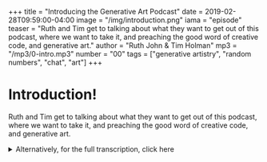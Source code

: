 +++
title = "Introducing the Generative Art Podcast"
date = 2019-02-28T09:59:00-04:00
image = "/img/introduction.png"
iama = "episode"
teaser = "Ruth and Tim get to talking about what they want to get out of this podcast, where we want to take it, and preaching the good word of creative code, and generative art."
author = "Ruth John & Tim Holman"
mp3 = "/mp3/0-intro.mp3"
number = "00"
tags = ["generative artistry", "random numbers", "chat", "art"]
+++

# Introduction! 

Ruth and Tim get to talking about what they want to get out of this podcast, where we want to take it, and preaching the good word of creative code, and generative art.

<details>
  <summary>Alternatively, for the full transcription, click here</summary>
  <div class="content">
[Music]

**Tim:** Hey everybody, welcome to the generative art podcast. I am Tim and... 

**Ruth:** I am Ruth.

**Tim:** All right and together we make the fantastic team of Tim and Ruth. This is if you're listening, the new flashy podcasts where we're going to talk about generative art, creative code, kind of everything in that realm of coding and creativity. Get a little nerdy here and there.

**Ruth:** We'll be talking about what generative artist is, what creative crediting is and a little bit of the history. Quite a lot of the tools that we use to do both of these things. Quite a lot of, a lot of the theory. So we'll be talking a lot about that. We have some guests; we have some amazing guests for you. So look forward to that. We're going to be talking to people who actually do this, how they do this, why they do this, some things that they've actually done. We are going to be talking about just some random stuff that we like talking about, right, Tim?

**Tim:** Yeah, I think that's it. I think you can't, you can't have a podcast without random, you can't have generative art without random you can't exactly math out random. That's it. Yeah, I’m super excited. I'm super excited. We've got so many good guests coming up as well. We have, I don't know, there's just so much to say, I think, and there's so much kind of to explore in the generative and creative coding space that isn't. Yeah. And I think, you know a podcast is such a good format for that because you can kind of consume it on the go. But what's more, I think so much is kind of goes missing in blog posts about creative code or when you're, you know, looking at code you don't really get the full story of like who, what, why how somebody came up with their ideas, how they created what they wanted to create, what they started to do and how they ended up where they ended up.

**Ruth:** Yeah, absolutely. Yeah. Because I think a question, I get asked a lot is, how do you start doing this? How did you start doing this? What is this? Was the other question. And I think this is really the answer to all of that. Because you can teach people how to do it. You can teach people to code how to do it, but you can't go into that backstory.
Tim: Yeah, that's it. I mean, so many, so often you see something and it's a finished product and you kind of, you almost assume that they had that idea and then they made it, you know? But I guess the reality is that it was kind of a journey. It's always a journey along the way. That's kind of what we want to explore.

**Ruth:** Yes. Okay. You wanted to talk about each of us. So

**Tim:** Each of us, yeah. We are so interesting. I am Tim Holman. I'm an Australian developer, creative coder, something along those lines. I'm not much one for titles. I have been in the states for eight years now, so my fantastic Australian accent has weirdly changed into it. Brutally stock American accent. I think I just need to be understood. But yeah, I’ve been, I’ve been kind of in the creative coding world for, I don't know, maybe almost 10 years now. I got a degree as a video game engineer actually as every teenage boy, I think that does any development somehow thinks that video games out there greatest industry in the world. But I think the stock reality was video games are a brutally difficult industry to kind of work in and it's kind of very unrewarding. So I tended to kind of explore coding a lot on my own with the html canvas and CSS and I kind of got amid by the world of web not just because of what it looks like, but I think just because of how kind of quick and easy you could get something to exist into the world. And so that's, I don't know, that is like the vain of creativity for me, I think is creating something that didn't exist previously and bring it to life and having it, having it out there just like this podcast really. That's how I would encompass myself in three words.

**Ruth:** Oh yeah.

**Tim:** Exactly and yourself.

**Ruth:** Hi, I’m Ruth John. I describe myself as a creative coder. But I’ve been thinking about that quite a lot recently because I didn't like titles either. I think titles label you and put you in a box, which is not something I’ve ever been able to do. I'm from, not a competing background very much, but I did get into web development very, very soon after my degree and from that I very quickly got into the creative world that was using code for creativity basically. And realizing that was just as much of a tool to create things as any other tool that you have in the realms of art whether it be paints or give me some others. 

**Tim:** Glass, led lighting, playdough.

**Ruth:** Yeah, sculpture, textiles and that was it for me. It's like this is it. It's code. That's what I’ve been looking for. So, yeah, most of me I do work as a web developer sort of, but very much in the realm of pushing the realms of, pushing the bounds of creativity within that space. Because it's so easy to get up and running and to be able to build something and to have to make yes, please listen to our podcast because it's going to be amazing. And you know that all about, how to do it, different ways of doing it. We're going to delve into creative coding and people who do it, things that you can do with, which is very interesting and different areas as well.

**Tim:** That's it. We kind of want to expand into all the spaces of creative development. So, you know, getting physical outcomes of what you have made, audio.

**Ruth:** Definitely into the audio.

**Tim:** Big presentations, yeah. Everything like that. And now that you are already listening, you should just immediately go onto the next episode because it's totally available and ready to go. Yes. So you can find us online on www.generativeartistry.com where you'll have all the transcriptions and links to things that we share. That's the crux of it, I think.

**Ruth:** Yes. We have a twitter accounts, so please follow on twitter. If you can like us on your social media, or whatever you're listening to us on now, that apparently makes a big difference. So that'd be great. Thank you.

**Tim:** Yeah. One like equals one love. Cool. Cool, cool, cool. Cool. 

**Ruth:** Cool. Thanks Tim.

**Tim:** Thanks Ruth.
</div>
</details>

<script>
	var timingData = [
	  {
    time: 0,
    who: 'speaker',
    text:
	      "Welcome to the podcast! This text will update with info, icites, media and links along with the transcription!"
	  },
	  { 
	  	time: 17, 
	  	who: 'tim',
	  	text: "It's me, Tim! </br></br> <img src='https://pbs.twimg.com/profile_images/851553731149778946/VDKWjp2V_400x400.jpg' />" },
	  {
	    time: 22,
	    who: 'ruth',
	    text: "I am Ruth. </br></br> <img src='https://pbs.twimg.com/profile_images/820304800478658562/V20lAtva_400x400.jpg' />"
	  },
	  {},
	  {},
	  {}
  ]
</script>







